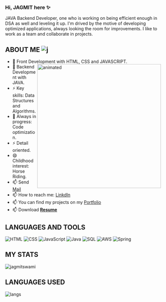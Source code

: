 ### Hi, JAGMIT here ✨
JAVA Backend Developer, one who is working on being efficient enough in DSA as well and leveling it up.
I'm drived by the motive of developing optimized applications, always looking the room for improvements. I like to work as a team and collaborate in projects.
<!--
**jagmitswami/jagmitswami** is a ✨ _special_ ✨ repository because its `README.md` (this file) appears on your GitHub profile.
👋
Here are some ideas to get you started:

- 🔭 I’m currently working on 
- 🌱 I’m currently learning ... Backend Development with JAVA.
- 👯 I’m looking to collaborate on ...
- 🤔 I’m looking for help with ...
- 💬 Ask me about ...
- 📫 How to reach me: ...
- 😄 Pronouns: ...
- ⚡ Fun fact: ...
-->

ABOUT ME   <img src="https://komarev.com/ghpvc/?username=jagmitswami&label=Profile%20views&color=0e75b6&style=flat" alt="j" />
---------------------------------------------------------------------------------------------------


* 👯 Front Development with HTML, CSS and JAVASCRIPT. <img width="400px" align="right" src="https://media4.giphy.com/media/RbDKaczqWovIugyJmW/giphy.gif" alt="animated"/>
* 👯 Backend Development with JAVA.
* ⚡ Key skills: Data Structures and Algorithms.
* 🌱 Always in progress: Code optimization.
* ⚡ Detail oriented.
* 😄 Childhood interest: Horse Riding.
* 📫 Send <a href="mailto:jagmitswami@gmail.com">Mail</a>
* 📫 How to reach me: <a href="https://www.linkedin.com/in/jagmit-swami-996995258/">LinkdIn</a>
* 📫 You can find my projects on my <a href="https://jagmitswami.github.io/">Portfolio</a>
* 📫 Download <a href="https://drive.google.com/file/d/19RZ5Ufc7hxKSDMG_I0mo-qkAbltBb7wR/view?usp=sharing" download=""><b>Resume</b></a>

LANGUAGES AND TOOLS
---------------------------------------------------------------------------------------------------
  ![HTML](https://img.shields.io/badge/-HTML-000?&logo=HTML)
  ![CSS](https://img.shields.io/badge/-CSS-000?&logo=CSS)
  ![JavaScript](https://img.shields.io/badge/-JavaScript-000?&logo=JavaScript)
  ![Java](https://img.shields.io/badge/-Java-000?&logo=Java&logoColor=007396)
  ![SQL](https://img.shields.io/badge/-SQL-000?&logo=MySQL)
  ![AWS](https://img.shields.io/badge/-AWS-000?&logo=Amazon-AWS&logoColor=F90)
  ![Spring](https://img.shields.io/badge/-Spring-000?&logo=Spring)

MY STATS
---------------------------------------------------------------------------------------------------

<p><img align="center" src="https://github-readme-streak-stats.herokuapp.com/?user=jagmitswami&theme=onedark" alt="jagmitswami" /></p>

LANGUAGES USED
---------------------------------------------------------------------------------------------------
<p><img align="left" src="https://github-readme-stats.vercel.app/api/top-langs?username=jagmitswami&show_icons=true&locale=en&layout=compact&theme=onedark" alt="langs" /></p>
